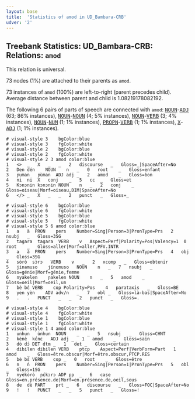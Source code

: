 ```yaml
---
layout: base
title:  'Statistics of amod in UD_Bambara-CRB'
udver: '2'
---
```


## Treebank Statistics: UD_Bambara-CRB: Relations: `amod`

This relation is universal.

73 nodes (1%) are attached to their parents as `amod`.

73 instances of `amod` (100%) are left-to-right (parent precedes child).
Average distance between parent and child is 1.08219178082192.

The following 6 pairs of parts of speech are connected with `amod`: <tt><a href="bm_crb-pos-NOUN.html">NOUN</a></tt>-<tt><a href="bm_crb-pos-ADJ.html">ADJ</a></tt> (63; 86% instances), <tt><a href="bm_crb-pos-NOUN.html">NOUN</a></tt>-<tt><a href="bm_crb-pos-NOUN.html">NOUN</a></tt> (4; 5% instances), <tt><a href="bm_crb-pos-NOUN.html">NOUN</a></tt>-<tt><a href="bm_crb-pos-VERB.html">VERB</a></tt> (3; 4% instances), <tt><a href="bm_crb-pos-NOUN.html">NOUN</a></tt>-<tt><a href="bm_crb-pos-NUM.html">NUM</a></tt> (1; 1% instances), <tt><a href="bm_crb-pos-PROPN.html">PROPN</a></tt>-<tt><a href="bm_crb-pos-VERB.html">VERB</a></tt> (1; 1% instances), <tt><a href="bm_crb-pos-X.html">X</a></tt>-<tt><a href="bm_crb-pos-ADJ.html">ADJ</a></tt> (1; 1% instances).


~~~ conllu
# visual-style 3	bgColor:blue
# visual-style 3	fgColor:white
# visual-style 2	bgColor:blue
# visual-style 2	fgColor:white
# visual-style 2 3 amod	color:blue
1	<>	_	X	_	_	2	discourse	_	Gloss=_|SpaceAfter=No
2	Den	dén	NOUN	n	_	0	root	_	Gloss=enfant
3	ɲuman	ɲùman	ADJ	adj	_	2	amod	_	Gloss=bon
4	ni	ni	X	conj	_	5	cc	_	Gloss=et
5	Kɔnɔnin	kɔnɔnin	NOUN	n	_	2	conj	_	Gloss=oiseau|Morf=oiseau,DIM|SpaceAfter=No
6	</>	_	X	_	_	2	punct	_	Gloss=_

~~~


~~~ conllu
# visual-style 6	bgColor:blue
# visual-style 6	fgColor:white
# visual-style 5	bgColor:blue
# visual-style 5	fgColor:white
# visual-style 5 6 amod	color:blue
1	a	à	PRON	pers	Number=Sing|Person=3|PronType=Prs	2	nsubj	_	Gloss=3SG
2	tagara	tagara	VERB	v	Aspect=Perf|Polarity=Pos|Valency=1	0	root	_	Gloss=aller|Morf=aller,PFV.INTR
3	a	à	PRON	pers	Number=Sing|Person=3|PronType=Prs	4	obj	_	Gloss=3SG
4	sòrò	sɔ̀rɔ	VERB	v	_	2	xcomp	_	Gloss=obtenir
5	jinamuso	jínɛmuso	NOUN	n	_	7	nsubj	_	Gloss=génie|Morf=génie,femme
6	nyakelen	ɲakelen	NOUN	n	_	5	amod	_	Gloss=oeil|Morf=oeil,un
7	bè	bɛ́	VERB	cop	Polarity=Pos	4	parataxis	_	Gloss=BE
8	yen	yèn	ADV	adv/n	_	7	obl	_	Gloss=là-bas|SpaceAfter=No
9	.	.	PUNCT	_	_	2	punct	_	Gloss=.

~~~


~~~ conllu
# visual-style 4	bgColor:blue
# visual-style 4	fgColor:white
# visual-style 1	bgColor:blue
# visual-style 1	fgColor:white
# visual-style 1 4 amod	color:blue
1	unhun	ùnhun	NOUN	_	_	5	nsubj	_	Gloss=CHNT
2	kènè	kɛ́nɛ	ADJ	adj	_	1	amod	_	Gloss=sain
3	dò	dɔ́	DET	dtm	_	1	det	_	Gloss=certain
4	dibilen	dibilen	VERB	ptcp	Aspect=Perf|VerbForm=Part	1	amod	_	Gloss=être.obscur|Morf=être.obscur,PTCP.RES
5	bè	bɛ́	VERB	cop	_	0	root	_	Gloss=être
6	n	ń	PRON	pers	Number=Sing|Person=1|PronType=Prs	5	obl	_	Gloss=1SG
7	nyèkòrò	ɲɛ́kɔrɔ	ADP	pp	_	6	case	_	Gloss=en.présence.de|Morf=en.présence.de,oeil,sous
8	de	dè	PART	prt	_	6	discourse	_	Gloss=FOC|SpaceAfter=No
9	!	!	PUNCT	_	_	5	punct	_	Gloss=!

~~~


